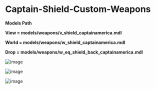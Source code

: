 # Captain-Shield-Custom-Weapons

**Models Path**

**View = models/weapons/v_shield_captainamerica.mdl**

**World = models/weapons/w_shield_captainamerica.mdl**

**Drop = models/weapons/w_eq_shield_back_captainamerica.mdl**

![image](https://user-images.githubusercontent.com/66871022/162509504-343452d2-8bb2-4de5-a1a2-1603c2689607.png)

![image](https://user-images.githubusercontent.com/66871022/162509527-e40aeff6-d20a-473b-b0ce-cb89dba48849.png)

![image](https://user-images.githubusercontent.com/66871022/162509543-f48408d3-15f9-44be-a216-f5af93c14f54.png)
